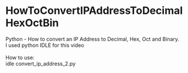 # HowToConvertIPAddressToDecimalHexOctBin
Python - How to convert an IP Address to Decimal, Hex, Oct and Binary.<br />
I used python IDLE for this video<br />
<br />
How to use:<br />
idle convert_ip_address_2.py
